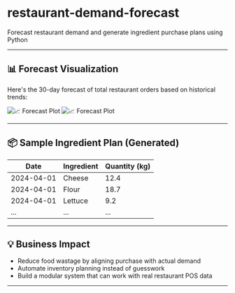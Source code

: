 # restaurant-demand-forecast
Forecast restaurant demand and generate ingredient purchase plans using Python

---

## 📊 Forecast Visualization

Here's the 30-day forecast of total restaurant orders based on historical trends:

![📈 Forecast Plot](outputs/forecast_plot.png)
![📈 Forecast Plot](outputs/forecast_plot.png)


---

## 📦 Sample Ingredient Plan (Generated)

| Date       | Ingredient | Quantity (kg) |
|------------|------------|----------------|
| 2024-04-01 | Cheese     | 12.4           |
| 2024-04-01 | Flour      | 18.7           |
| 2024-04-01 | Lettuce    | 9.2            |
| ...        | ...        | ...            |

---

## 💡 Business Impact

- Reduce food wastage by aligning purchase with actual demand
- Automate inventory planning instead of guesswork
- Build a modular system that can work with real restaurant POS data

---




